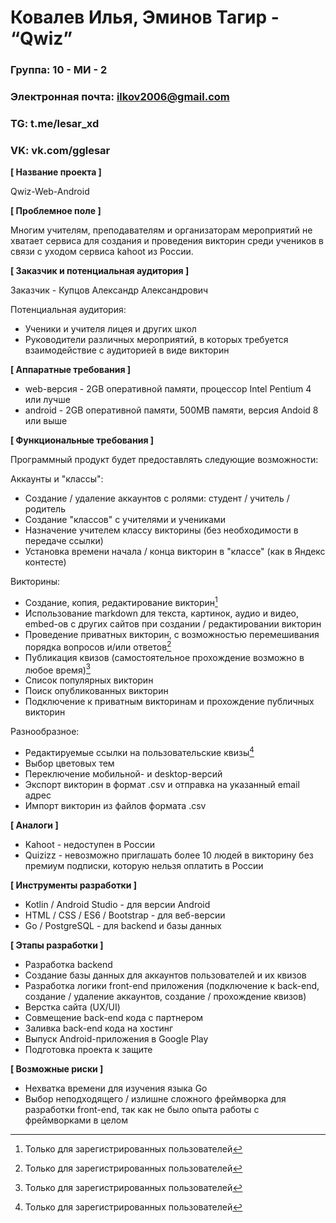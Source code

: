 # Ковалев Илья, Эминов Тагир - “Qwiz”
  
### Группа: 10 - МИ - 2
### Электронная почта: ilkov2006@gmail.com
### TG: t.me/lesar_xd
### VK: vk.com/gglesar

**[ Название проекта ]**

Qwiz-Web-Android

**[ Проблемное поле ]**

Многим учителям, преподавателям и организаторам мероприятий не хватает сервиса для создания и проведения викторин среди учеников в связи с уходом сервиса kahoot из России.

**[ Заказчик и потенциальная аудитория ]**

Заказчик - Купцов Александр Александрович

Потенциальная аудитория:
* Ученики и учителя лицея и других школ
* Руководители различных мероприятий, в которых требуется взаимодействие с аудиторией в виде викторин

**[ Аппаратные требования ]**

* web-версия - 2GB оперативной памяти, процессор Intel Pentium 4 или лучше
* android - 2GB оперативной памяти, 500MB памяти, версия Andoid 8 или выше

**[ Функциональные требования ]**
[^1]: Только для зарегистрированных пользователей

Программный продукт будет предоставлять следующие возможности:

Аккаунты и "классы":
* Создание / удаление аккаунтов с ролями: студент / учитель / родитель
* Создание "классов" с учителями и учениками
* Назначение учителем классу викторины (без необходимости в передаче ссылки)
* Установка времени начала / конца викторин в "классе" (как в Яндекс контесте)

Викторины:
* Создание, копия, редактирование викторин[^1]
* Использование markdown для текста, картинок, аудио и видео, embed-ов с других сайтов при создании / редактировании викторин
* Проведение приватных викторин, с возможностью перемешивания порядка вопросов и/или ответов[^1]
* Публикация квизов (самостоятельное прохождение возможно в любое время)[^1]
* Список популярных викторин
* Поиск опубликованных викторин
* Подключение к приватным викторинам и прохождение публичных викторин

Разнообразное:
* Редактируемые ссылки на пользовательские квизы[^1]
* Выбор цветовых тем
* Переключение мобильной- и desktop-версий
* Экспорт викторин в формат .csv и отправка на указанный email адрес
* Импорт викторин из файлов формата .csv

**[ Аналоги ]**

* Kahoot - недоступен в России
* Quizizz - невозможно приглашать более 10 людей в викторину без премиум подписки, которую нельзя оплатить в России

**[ Инструменты разработки ]**

* Kotlin / Android Studio - для версии Android
* HTML / CSS / ES6 / Bootstrap - для веб-версии
* Go / PostgreSQL - для backend и базы данных

**[ Этапы разработки ]**

* Разработка backend
* Создание базы данных для аккаунтов пользователей и их квизов
* Разработка логики front-end приложения (подключение к back-end, создание / удаление аккаунтов, создание / прохождение квизов)
* Верстка сайта (UX/UI)
* Совмещение back-end кода с партнером
* Заливка back-end кода на хостинг
* Выпуск Android-приложения в Google Play
* Подготовка проекта к защите

**[ Возможные риски ]**

* Нехватка времени для изучения языка Go
* Выбор неподходящего / излишне сложного фреймворка для разработки front-end, так как не было опыта работы с фреймворками в целом
